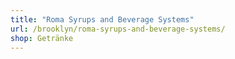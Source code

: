 ```yaml
---
title: "Roma Syrups and Beverage Systems"
url: /brooklyn/roma-syrups-and-beverage-systems/
shop: Getränke
---
```


